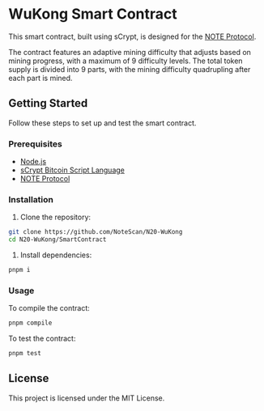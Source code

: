 # WuKong Smart Contract

This smart contract, built using sCrypt, is designed for the [NOTE Protocol](https://noteprotocol.org).

The contract features an adaptive mining difficulty that adjusts based on mining progress, with a maximum of 9 difficulty levels. The total token supply is divided into 9 parts, with the mining difficulty quadrupling after each part is mined.

## Getting Started

Follow these steps to set up and test the smart contract.

### Prerequisites

- [Node.js](https://nodejs.org/)
- [sCrypt Bitcoin Script Language](https://docs.scrypt.io/)
- [NOTE Protocol](https://noteprotocol.org/)

### Installation

1. Clone the repository:

```bash
git clone https://github.com/NoteScan/N20-WuKong
cd N20-WuKong/SmartContract
```

1. Install dependencies:

```bash
pnpm i
```

### Usage

To compile the contract:

```bash
pnpm compile
```

To test the contract:

```bash
pnpm test
```

## License

This project is licensed under the MIT License.
